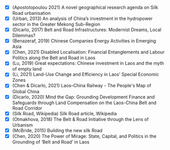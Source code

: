 - [x] (Apostolopoulou 2021) A novel geographical research agenda on Silk Road urbanisation
- [x] (Urban, 2013) An analysis of China’s investment in the hydropower sector in the Greater Mekong Sub-Region
- [x] (Dicarlo, 2017) Belt and Road Infrastructures: Modernist Dreams, Local Dilemmas?
- [x] (Benazeraf, 2019) Chinese Companies Energy Activities in Emerging Asia
- [x] (Chen, 2021) Disabled Localisation: Financial Entanglements and Labour Politics along the Belt and Road in Laos
- [x] (Lu, 2019) Great expectations: Chinese investment in Laos and the myth of empty land
- [x] (Li, 2021) Land-Use Change and Efficiency in Laos’ Special Economic Zones
- [x] (Chen & Dicarlo, 2021) Laos–China Railway - The People's Map of Global China
- [x] (Dicarlo, 2020) Mind the Gap: Grounding Development Finance and Safeguards through Land Compensation on the Laos-China Belt and Road Corridor
- [x] (Silk Road, Wikipedia) Silk Road article, Wikipedia 
- [x] (Otmakhova, 2018) The Belt & Road Initiative through the Lens of Urbanism
- [x] (McBride, 2015) Building the new silk Road 
- [x] (Chen, 2020) The Power of Mirage: State, Capital, and Politics in the Grounding of ‘Belt and Road’ in Laos